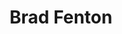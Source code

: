 ---
title: Brad Fenton
name: Brad Fenton
name-sort: Fenton, Brad
totals:
- event: Brier
  games: 14
  wins: 9
  losses: 5
  inturn-total: 180
  inturn-percent: 87
  outturn-total: 84
  outturn-percent: 89
  draw-total: 231
  draw-percent: 86
  takeout-total: 33
  takeout-percent: 96
  shots-total: 264
  shots-percent: 88
- event: Trials (Men)
  games: 9
  wins: 0
  losses: 9
  inturn-total: 113
  inturn-percent: 86
  outturn-total: 57
  outturn-percent: 90
  draw-total: 152
  draw-percent: 91
  takeout-total: 18
  takeout-percent: 58
  shots-total: 170
  shots-percent: 87
years:
- year: 2004
  event: Brier
  team: BC
  position: Lead
  games: 14
  wins: 9
  losses: 5
  inturn-total: 180
  inturn-percent: 87
  outturn-total: 84
  outturn-percent: 89
  draw-total: 231
  draw-percent: 86
  takeout-total: 33
  takeout-percent: 96
  shots-total: 264
  shots-percent: 88
- year: 2005
  event: Trials (Men)
  team: PCH
  position: Lead
  games: 9
  wins: 0
  losses: 9
  inturn-total: 113
  inturn-percent: 86
  outturn-total: 57
  outturn-percent: 90
  draw-total: 152
  draw-percent: 91
  takeout-total: 18
  takeout-percent: 58
  shots-total: 170
  shots-percent: 87
vs:
- Arsenault, Craig
- Base, John
- Burnett, Steve
- Cayouette, Maurice
- Dacey, Mark
- Dieno, Clint
- Fawcett, Brian
- Ferbey, Randy
- Gagnon, Steeve
- Gaudet, Mike
- Gibson, Andrew
- Golanowski, Rory
- Gordon, Robbie
- Grattan, James
- Gushue, Brad
- Hardy, Gord
- Harris, Mike
- Harris, Rob
- Howard, Russ
- Hunt, Bruce
- Korab, Jamie
- Korte, Bruce
- Korte, Roger
- Lafleur, Daniel
- Landry, Jeremy
- LeCocq, Marc
- Ledgerwood, Sean
- Loevenmark, Phil
- Lohnes, Bruce
- Molloy, Pat
- Moss, Steve
- Nedohin, David
- Nichols, Mark
- Odishaw, Grant
- Pfeifer, Scott
- Rocque, Marcel
- Roy, Jean-Sebastien
- Scales, Brent
- Spicer, Grant
- Sullivan, Evan
- Sumner, Kevin
- Trevellyan, Todd
- Wall, Trevor
- Ward, Mark
- Wasnea, Brian
- Adams, Shawn
- Bartlett, Don
- Burgess, Craig
- Cotter, Jim
- Flemming, Paul
- Gould, Steve
- Hart, Richard
- Howard, Glenn
- Kennedy, Marc
- Koe, Kevin
- Laing, Brent
- MacKenzie, Kevin
- Martin, Kevin
- Mead, Jon
- Mittelstadt, Kelly
- Moffatt, Paul
- Morris, John
- Ryan, Pat
- Rycroft, Carter
- Savill, Craig
- Sawatsky, Rick
- Stoughton, Jeff
- Vandenberghe, Garry
- Walchuk, Don
---